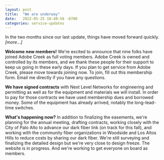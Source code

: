 ```yaml
---
layout: post
title:  "We are underway"
date:   2022-05-25 18:40:58 -0700
categories: service-updates
---
```


In the two months since our last update, things have moved forward quickly.  <i>[more...]</i>

<!-- more -->

**Welcome new members!** We're excited to announce that nine folks
have joined Adobe Creek as full voting members. Adobe Creek is owned
and controlled by its members, and we thank these people for their
support to keep us going in these early days. If you plan to get
service from Adobe Creek, please move towards joining now. To join,
fill out this membership form. Email me directly if you have any
questions.

**We have signed contracts** with Next Level Networks for engineering
and permitting as well as for the equipment and materials we will
install. In order to pay for those contracts we have used membership
dues and borrowed money. Some of the equipment has already arrived,
notably the long-lead-time switches.

**What's happening now?** In addition to finalizing the easements, we're
planning for the annual meeting, drafting contracts, working closely
with the City of Palo Alto to advance our dark fiber link (on track
for this fall), and working with the community fiber organizations
in Woodside and Los Altos Hills to reduce costs by sharing our dark
fiber. We're still surveying and finalizing the detailed design but
we're very close to design freeze. The website is in progress. And
we're working to get everyone on board as members.
